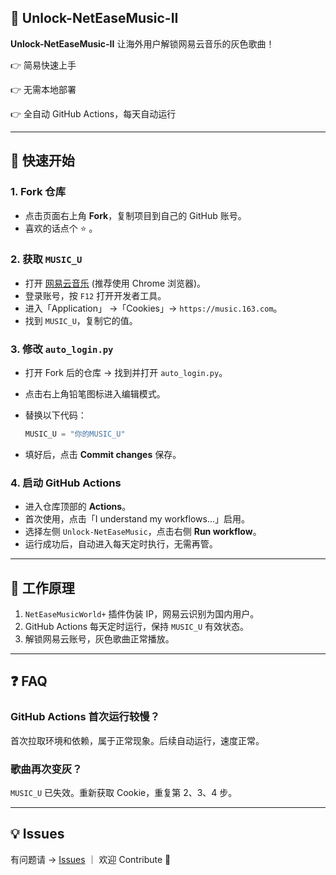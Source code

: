 ## 🎵 Unlock-NetEaseMusic-II

**Unlock-NetEaseMusic-II** 让海外用户解锁网易云音乐的灰色歌曲！

👉 简易快速上手

👉 无需本地部署

👉 全自动 GitHub Actions，每天自动运行

---

## 🚀 快速开始

### 1. Fork 仓库

- 点击页面右上角 **Fork**，复制项目到自己的 GitHub 账号。
- 喜欢的话点个 ⭐ 。

### 2. 获取 `MUSIC_U`

- 打开 [网易云音乐](https://music.163.com/) (推荐使用 Chrome 浏览器)。
- 登录账号，按 `F12` 打开开发者工具。
- 进入「Application」 →「Cookies」→ `https://music.163.com`。
- 找到 `MUSIC_U`，复制它的值。

### 3. 修改 `auto_login.py`

- 打开 Fork 后的仓库 → 找到并打开 `auto_login.py`。
- 点击右上角铅笔图标进入编辑模式。
- 替换以下代码：
    
    ```python
    MUSIC_U = "你的MUSIC_U"
    ```
    
- 填好后，点击 **Commit changes** 保存。

### 4. 启动 GitHub Actions

- 进入仓库顶部的 **Actions**。
- 首次使用，点击「I understand my workflows...」启用。
- 选择左侧 `Unlock-NetEaseMusic`，点击右侧 **Run workflow**。
- 运行成功后，自动进入每天定时执行，无需再管。

---

## 🔧 工作原理

1. `NetEaseMusicWorld+` 插件伪装 IP，网易云识别为国内用户。
2. GitHub Actions 每天定时运行，保持 `MUSIC_U` 有效状态。
3. 解锁网易云账号，灰色歌曲正常播放。

---

## ❓ FAQ

### GitHub Actions 首次运行较慢？

首次拉取环境和依赖，属于正常现象。后续自动运行，速度正常。

### 歌曲再次变灰？

`MUSIC_U` 已失效。重新获取 Cookie，重复第 2、3、4 步。

---

## 💡 Issues

有问题请 → [Issues](https://github.com/aoshendev/Unlock-NetEaseMusic-II/issues) ｜ 欢迎 Contribute 👏
